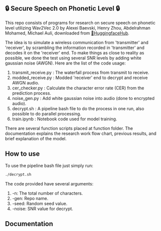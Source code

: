 ## 🔒 Secure Speech on Phonetic Level 🔒 

This repo consists of programs for research on secure speech on phonetic level utilizing Wav2Vec 2.0 by Alexei Baevski, Henry Zhou, Abdelrahman Mohamed, Michael Auli, downloaded from [🤗HuggingfaceHub](huggingface.co).

The idea is to simulate a wireless communication from 'transmitter' and 'receiver', by scrambling the information recorded in 'transmitter' and decodes it on the 'receiver' end. To make things as close to reality as possible, we done the test using several SNR levels by adding white gaussian noise (AWGN). Here are the list of the code usage:
1. transmit_receive.py  : The waterfall process from transmit to receive.
2. modded_receive.py    : Modded 'receiver' end to decrypt and receive AWGN audio.
3. cer_checker.py       : Calculate the character error rate (CER) from the prediction process.
4. noise_gen.py         : Add white gaussian noise into audio (done to encrypted audio).
5. decrypt.sh           : A pipeline bash file to do the process in one run, also possible to do parallel processing.
6. train.ipynb          : Notebook code used for model training.

There are several function scripts placed at function folder. The documentation explains the research work flow chart, previous results, and brief explanation of the model.

## How to use
To use the pipeline bash file just simply run:
```bash
./decrypt.sh
```

The code provided have several arguments:
1. -n: The total number of characters.
2. -gen: Repo name.
3. -seed: Random seed value.
4. -noise: SNR value for decrypt.

## Documentation
